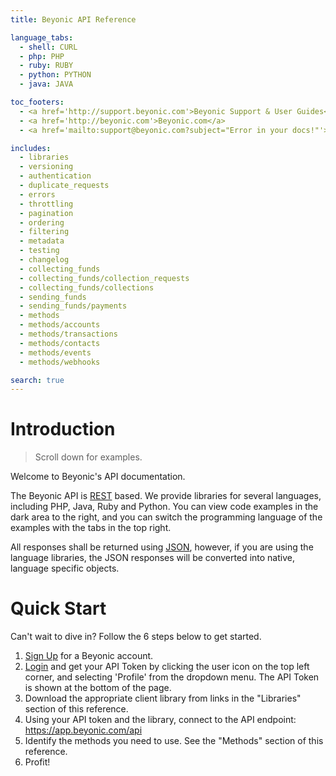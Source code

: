 ```yaml
---
title: Beyonic API Reference

language_tabs:
  - shell: CURL
  - php: PHP
  - ruby: RUBY
  - python: PYTHON
  - java: JAVA

toc_footers:
  - <a href='http://support.beyonic.com'>Beyonic Support & User Guides</a>
  - <a href='http://beyonic.com'>Beyonic.com</a>
  - <a href='mailto:support@beyonic.com?subject="Error in your docs!"'>Found an error?</a>

includes:
  - libraries
  - versioning
  - authentication
  - duplicate_requests
  - errors
  - throttling
  - pagination
  - ordering
  - filtering
  - metadata
  - testing
  - changelog
  - collecting_funds
  - collecting_funds/collection_requests
  - collecting_funds/collections
  - sending_funds
  - sending_funds/payments
  - methods
  - methods/accounts
  - methods/transactions
  - methods/contacts
  - methods/events
  - methods/webhooks

search: true
---
```

# Introduction

> Scroll down for examples.

Welcome to Beyonic's API documentation.

The Beyonic API is [REST](http://en.wikipedia.org/wiki/Representational_state_transfer) based. We provide libraries for several languages, including PHP, Java, Ruby and Python. You can view code examples in the dark area to the right, and you can switch the programming language of the examples with the tabs in the top right.

All responses shall be returned using [JSON](http://www.json.org/), however, if you are using the language libraries, the JSON responses will be converted into native, language specific objects.

# Quick Start

Can't wait to dive in? Follow the 6 steps below to get started.

1. [Sign Up](https://app.beyonic.com/signup/) for a Beyonic account.
2. [Login](https://app.beyonic.com/) and get your API Token by clicking the user icon on the top left corner, and selecting 'Profile' from the dropdown menu. The API Token is shown at the bottom of the page.
3. Download the appropriate client library from links in the "Libraries" section of this reference.
4. Using your API token and the library, connect to the API endpoint: https://app.beyonic.com/api
5. Identify the methods you need to use. See the "Methods" section of this reference.
6. Profit!
